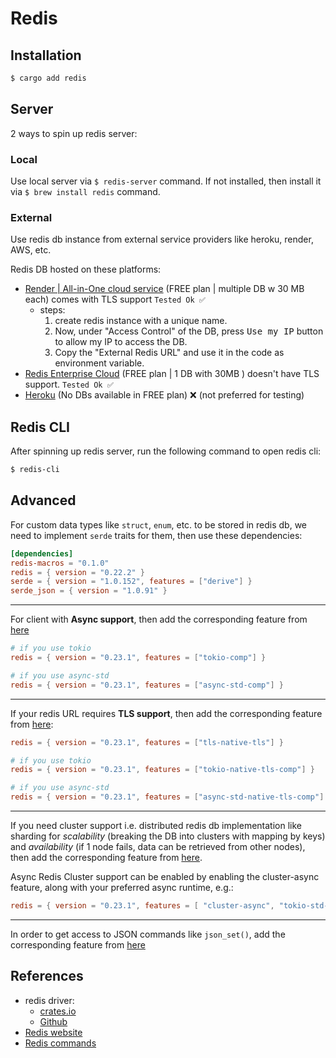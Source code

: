 # Redis

## Installation

```sh
$ cargo add redis
```

## Server

2 ways to spin up redis server:

### Local

Use local server via `$ redis-server` command. If not installed, then install it via `$ brew install redis` command.

### External

Use redis db instance from external service providers like heroku, render, AWS, etc.

Redis DB hosted on these platforms:

- [Render | All-in-One cloud service](https://dashboard.render.com/) (FREE plan | multiple DB w 30 MB each) comes with TLS support `Tested Ok ✅`
  - steps:
    1. create redis instance with a unique name.
    2. Now, under "Access Control" of the DB, press <kbd>Use my IP</kbd> button to allow my IP to access the DB.
    3. Copy the "External Redis URL" and use it in the code as environment variable.
- [Redis Enterprise Cloud](https://app.redislabs.com/) (FREE plan | 1 DB with 30MB ) doesn't have TLS support. `Tested Ok ✅`
- [Heroku](https://dashboard.heroku.com/) (No DBs available in FREE plan) ❌ (not preferred for testing)

## Redis CLI

After spinning up redis server, run the following command to open redis cli:

```sh
$ redis-cli
```

## Advanced

For custom data types like `struct`, `enum`, etc. to be stored in redis db, we need to implement `serde` traits for them, then use these dependencies:

```toml
[dependencies]
redis-macros = "0.1.0"
redis = { version = "0.22.2" }
serde = { version = "1.0.152", features = ["derive"] }
serde_json = { version = "1.0.91" }
```

---

For client with **Async support**, then add the corresponding feature from [here](https://github.com/redis-rs/redis-rs#async-support)

```toml
# if you use tokio
redis = { version = "0.23.1", features = ["tokio-comp"] }

# if you use async-std
redis = { version = "0.23.1", features = ["async-std-comp"] }
```

---

If your redis URL requires **TLS support**, then add the corresponding feature from [here](https://github.com/redis-rs/redis-rs#tls-support):

```toml
redis = { version = "0.23.1", features = ["tls-native-tls"] }

# if you use tokio
redis = { version = "0.23.1", features = ["tokio-native-tls-comp"] }

# if you use async-std
redis = { version = "0.23.1", features = ["async-std-native-tls-comp"] }
```

---

If you need cluster support i.e. distributed redis db implementation like sharding for _scalability_ (breaking the DB into clusters with mapping by keys) and _availability_ (if 1 node fails, data can be retrieved from other nodes), then add the corresponding feature from [here](https://github.com/redis-rs/redis-rs#cluster-support).

Async Redis Cluster support can be enabled by enabling the cluster-async feature, along with your preferred async runtime, e.g.:

```toml
redis = { version = "0.23.1", features = [ "cluster-async", "tokio-std-comp" ] }
```

---

In order to get access to JSON commands like `json_set()`, add the corresponding feature from [here](https://github.com/redis-rs/redis-rs#json-support)

## References

- redis driver:
  - [crates.io](https://crates.io/crates/redis)
  - [Github](https://github.com/redis-rs/redis-rs)
- [Redis website](https://redis.io/)
- [Redis commands](https://redis.io/commands/)
